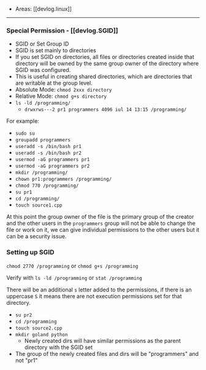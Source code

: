 
- Areas: [[devlog.linux]]

---

### Special Permission - [[devlog.SGID]]

- SGID or Set Group ID
- SGID is set mainly to directories
- If you set SGID on directories, all files or directories created inside that directory will be owned by the same group owner of the directory where SGID was configured.
- This is useful in creating shared directories, which are directories that are writable at the group level.
- Absolute Mode: `chmod 2xxx directory`
- Relative Mode: `chmod g+s directory`
- `ls -ld /programming/`
  - `drwxrws---2 pr1 programmers 4096 iul 14 13:15 /programming/`

For example:

- `sudo su`
- `groupadd programmers`
- `useradd -s /bin/bash pr1`
- `useradd -s /bin/bash pr2`
- `usermod -aG programmers pr1`
- `usermod -aG programmers pr2`
- `mkdir /programming/`
- `chown pr1:programmers /programming/`
- `chmod 770 /programming/`
- `su pr1`
- `cd /programming/`
- `touch source1.cpp`

At this point the <span class="underline">group owner of the file is the primary group of the creator</span> and the other users in the `programmers` group will not be able to change the file or work on it, we can give individual permissions to the other users but it can be a security issue.

### Setting up SGID

`chmod 2770 /programming` or `chmod g+s /programming`

Verify with `ls -ld /programming` or `stat /programming`

There will be an additional `s` letter added to the permissions, if there is an uppercase `S` it means there are not execution permissions set for that directory.

- `su pr2`
- `cd /programming`
- `touch source2.cpp`
- `mkdir goland python`
  - Newly created dirs will have similar permissions as the parent directory with the SGID set
- The group of the newly created files and dirs will be "programmers" and not "pr1"
